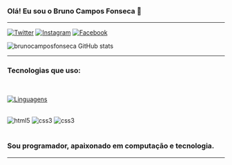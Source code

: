 
### Olá! Eu sou o Bruno Campos Fonseca 👋
<hr/>

[![Twitter](https://img.shields.io/badge/Twitter-1DA1F2?style=for-the-badge&logo=twitter&logoColor=white)](https://twitter.com/bruno_c_f_2020)
[![Instagram](https://img.shields.io/badge/Instagram-E4405F?style=for-the-badge&logo=instagram&logoColor=white)](https://www.instagram.com/bruno.c.f/)
[![Facebook](https://img.shields.io/badge/Facebook-1877F2?style=for-the-badge&logo=facebook&logoColor=white)](https://www.facebook.com/bruno.cf.54/)

![brunocamposfonseca GitHub stats](https://github-readme-stats.vercel.app/api?username=brunocamposfonseca&theme=algolia&show_icons=true)
<hr/>

### Tecnologias que uso:
<br/>

[![Linguagens ](https://github-readme-stats.vercel.app/api/top-langs/?username=brunocamposfonseca&langs_count=8)](https://github.com/brunocamposfonseca/github-readme-stats)

<div style=""display: inline_block><br/>
     <img align="center" alt="html5" src="https://img.shields.io/badge/HTML5-E34F26?style=for-the-badge&logo=html5&logoColor=white" />
     <img align="center" alt="css3" src="https://img.shields.io/badge/CSS3-1572B6?style=for-the-badge&logo=css3&logoColor=white" />
     <img align="center" alt="css3" src="https://img.shields.io/badge/JavaScript-323330?style=for-the-badge&logo=javascript&logoColor=F7DF1E" /></div>
<br/>

### Sou programador, apaixonado em computação e tecnologia.
<hr/>
